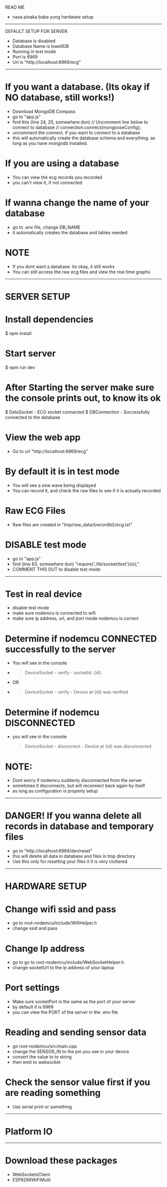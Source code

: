 READ ME

- nasa pinaka baba yung hardware setup

---

DEFAULT SETUP FOR SERVER

- Database is disabled
- Database Name is lowellDB
- Running in test mode
- Port is 6969
- Url is "http://localhost:6969/ecg"

---

# If you want a database. (Its okay if NO database, still works!)

- Download MongoDB Compass
- go to "app.js"
- find this (line 24, 25, somewhere dun)
  // Uncomment line below to connect to database
  // connection.connect(mongooseConfig);
- uncomment the connect. if you want to connect to a database
- this will automatically create the database schema and everything. as long as you have mongodb installed.

# If you are using a database

- You can view the ecg records you recorded
- you can't view it, if not connected

# If wanna change the name of your database

- go to .env file, change DB_NAME
- it automatically creates the database and tables needed

# NOTE

- If you dont want a database. its okay, it still works
- You can still access the raw ecg files and view the real time graphs

---

# SERVER SETUP

# Install dependencies

\$ npm install

# Start server

\$ npm run dev

# After Starting the server make sure the console prints out, to know its ok

$ DataSocket - ECG socket connected
$ DBConnection - Successfully connected to the database

# View the web app

- Go to url "http://localhost:6969/ecg"

# By default it is in test mode

- You will see a sine wave being displayed
- You can record it, and check the raw files to see if it is actually recorded

# Raw ECG Files

- Raw files are created in "tmp/raw_data/{recordId}/ecg.txt"

# DISABLE test mode

- go to "app.js"
- find (line 63, somewhere dun)
  "require('./lib/socket/test')(io);"
- COMMENT THIS OUT to disable test mode

---

# Test in real device

- disable test mode
- make sure nodemcu is connected to wifi
- make sure ip address, url, and port inside nodemcu is correct

# Determine if nodemcu CONNECTED successfully to the server

- You will see in the console

- > DeviceSocket - verify - socketId: {id}
- OR
- > DeviceSocket - verify - Device at {id} was verified

# Determine if nodemcu DISCONNECTED

- you will see in the console
  > DeviceSocket - disconnect - Device at {id} was disconnected

# NOTE:

- Dont worry if nodemcu suddenly disconnected from the server
- sometimes it disconnects, but will reconnect back again by itself
- as long as configuration is properly setup

---

# DANGER! If you wanna delete all records in database and temporary files

- go to "http://localhost:6969/dev/reset"
- this will delete all data in database and files in tmp directory
- Use this only for resetting your files it it is very cluttered

---

# HARDWARE SETUP

# Change wifi ssid and pass

- go to root-nodemcu/include/WifiHelper.h
- change ssid and pass

# Change Ip address

- go to go to root-nodemcu/include/WebSocketHelper.h
- change socketUrl to the ip address of your laptop

# Port settings

- Make sure socketPort is the same as the port of your server
- by default it is 6969
- you can view the PORT of the server in the .env file

# Reading and sending sensor data

- go root-nodemcu/src/main.cpp
- change the SENSOR_IN to the pin you use in your device
- convert the value to to string
- then emit to websocket

# Check the sensor value first if you are reading something

- Use serial print or something

---

# Platform IO

---

# Download these packages

- WebSocketsClient
- ESP8266WiFiMulti
